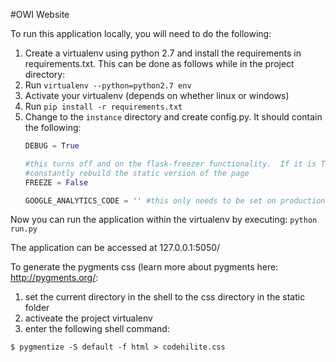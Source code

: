 
#OWI Website






To run this application locally, you will need to do the following:

1. Create a virtualenv using python 2.7 and install the requirements in requirements.txt. This can be done as follows while in the project directory:
  1. Run `virtualenv --python=python2.7 env`
  2. Activate your virtualenv (depends on whether linux or windows)
  3. Run `pip install -r requirements.txt`
2. Change to the `instance` directory and create config.py. It should contain the following:
	```python
	DEBUG = True
	
	#this turns off and on the flask-freezer functionality.  If it is True, flask-freezer will 
	#constantly rebuild the static version of the page 
	FREEZE = False
	
	GOOGLE_ANALYTICS_CODE = '' #this only needs to be set on production
	
	```

Now you can run the application within the virtualenv by executing:
`python run.py`

The application can be accessed at 127.0.0.1:5050/

To generate the pygments css (learn more about pygments here: http://pygments.org/:

1. set the current directory in the shell to the css directory in the static folder
2. activeate the project virtualenv
3. enter the following shell command:
```shell
$ pygmentize -S default -f html > codehilite.css
```

